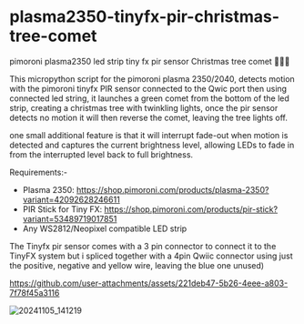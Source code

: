 # plasma2350-tinyfx-pir-christmas-tree-comet
pimoroni plasma2350 led strip tiny fx pir sensor Christmas tree comet 🌠🎄🎅

This micropython script for the pimoroni plasma 2350/2040, detects motion with the pimoroni tinyfx PIR sensor connected to the Qwic port then using connected led string, it launches a green comet from the bottom of the led strip, creating a christmas tree with twinkling lights, once the pir sensor detects no motion it will then reverse the comet, leaving the tree lights off.

one small additional feature is that it will interrupt fade-out when motion is detected and captures the current brightness level, allowing LEDs to fade in from the interrupted level back to full brightness. 

Requirements:-
- Plasma 2350: https://shop.pimoroni.com/products/plasma-2350?variant=42092628246611
- PIR Stick for Tiny FX: https://shop.pimoroni.com/products/pir-stick?variant=53489719017851
- Any WS2812/Neopixel compatible LED strip

The Tinyfx pir sensor comes with a 3 pin connector to connect it to the TinyFX system but i spliced together with a 4pin Qwiic connector using just the positive, negative and yellow wire, leaving the blue one unused)


https://github.com/user-attachments/assets/221deb47-5b26-4eee-a803-7f78f45a3116



![20241105_141219](https://github.com/user-attachments/assets/cf1e8c2e-e318-4350-b77a-15130c428cfe)
